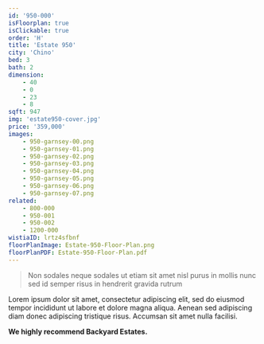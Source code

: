 ```yaml
---
id: '950-000'
isFloorplan: true
isClickable: true
order: 'H'
title: 'Estate 950'
city: 'Chino'
bed: 3
bath: 2
dimension:
    - 40
    - 0
    - 23
    - 8
sqft: 947
img: 'estate950-cover.jpg'
price: '359,000'
images:
    - 950-garnsey-00.png
    - 950-garnsey-01.png
    - 950-garnsey-02.png
    - 950-garnsey-03.png
    - 950-garnsey-04.png
    - 950-garnsey-05.png
    - 950-garnsey-06.png
    - 950-garnsey-07.png
related:
    - 800-000
    - 950-001
    - 950-002
    - 1200-000
wistiaID: lrtz4sfbnf
floorPlanImage: Estate-950-Floor-Plan.png
floorPlanPDF: Estate-950-Floor-Plan.pdf
---
```


> Non sodales neque sodales ut etiam sit amet nisl purus in mollis nunc sed id semper risus in hendrerit gravida rutrum

Lorem ipsum dolor sit amet, consectetur adipiscing elit, sed do eiusmod tempor incididunt ut labore et dolore magna aliqua. Aenean sed adipiscing diam donec adipiscing tristique risus. Accumsan sit amet nulla facilisi.

**We highly recommend Backyard Estates.**
